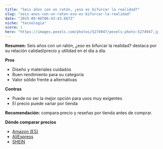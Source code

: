 ```yaml
---
title: "Seis años con un ratón, ¿eso es bifurcar la realidad?"
slug: "seis-anos-con-un-raton-eso-es-bifurcar-la-realidad"
date: "2025-09-06T06:43:43.687Z"
niche: "tecnologia"
score: 1
hero: "https://images.pexels.com/photos/5274947/pexels-photo-5274947.jpeg?auto=compress&cs=tinysrgb&fit=crop&h=627&w=1200&auto=compress&cs=tinysrgb&w=1200&h=675&fit=crop"
---
```


**Resumen:** Seis años con un ratón, ¿eso es bifurcar la realidad? destaca por su relación calidad/precio y utilidad en el día a día.

**Pros**
- Diseño y materiales cuidados
- Buen rendimiento para su categoría
- Valor sólido frente a alternativas

**Contras**
- Puede no ser la mejor opción para usos muy exigentes
- El precio puede variar por tienda

**Recomendación:** compara precio y reseñas por tienda antes de comprar.

**Dónde comparar precios**
- [Amazon (ES)](https://www.amazon.es/s?k=Seis%20a%C3%B1os%20con%20un%20rat%C3%B3n%2C%20%C2%BFeso%20es%20bifurcar%20la%20realidad%3F&tag=teknovashop25-21)
- [AliExpress](https://www.aliexpress.com/wholesale?SearchText=Seis%20a%C3%B1os%20con%20un%20rat%C3%B3n%2C%20%C2%BFeso%20es%20bifurcar%20la%20realidad%3F)
- [SHEIN](https://www.shein.com/pdsearch/Seis%20a%C3%B1os%20con%20un%20rat%C3%B3n%2C%20%C2%BFeso%20es%20bifurcar%20la%20realidad%3F)